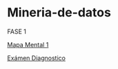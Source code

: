 # Mineria-de-datos

FASE 1

[Mapa Mental 1](https://github.com/VeroAguilar/Mineria-de-datos/blob/main/MapaMental_1_1855188.pdf)

[Exámen Diagnostico](https://github.com/VeroAguilar/Mineria-de-datos/blob/main/Examen_1855188.pdf)
